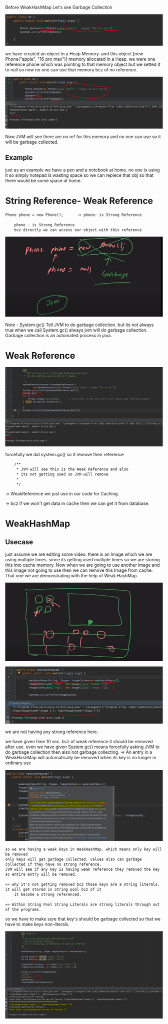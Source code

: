 

Before WeakHashMap Let's see Garbage Collection

   ![img.png](img.png)
   
we have created an object in a Heap Memory. and this object [new Phone("apple", "16 pro max")] memory
allocated in a Heap. we were one reference phone which was pointing to that memory object but we setted it to
null so now no one can use that memory bcz of no reference.

![img_1.png](img_1.png)

Now JVM will see there are no ref for this memory and no one can use so it will be garbage collected.


Example
-------

just as an example we have a pen and a notebook at home. no one is using it so simply notepad is wasting space so we can replece
that obj so that there would be some space at home.


String Reference- Weak Reference
=====================

    Phone phone = new Phone();      -> phone- is Strong Reference

        phone - is Strong Reference
        bcz directly we can access our object with this reference

![img_2.png](img_2.png)

  Note - System.gc()
         Tell JVM to do garbage collection. but its not always true when we call System.gc() always jvm will do garbage collection.
         Garbage collection is an automated process in java.


Weak Reference
==============

![img_3.png](img_3.png)

forcefully we did system.gc() so it remove their reference

        /**
         * JVM will see this is the Weak Reference and also
         * its not getting used so JVM will remove
         *
         */

-> WeakReference we just use in our code for Caching.

-> bcz if we won't get data in cache then we can get it from database.



WeakHashMap 
============


Usecase
--------

   just assume we are editing some video. there is an Image which we are using multiple times.
   since its getting used multiple times so we are storing this into cache memory. 
   Now when we are going to use another image and this image not going to use then we can remove this Image from cache.
   That one we are demonstrating with the help of Weak HashMap.
   
![img_4.png](img_4.png)

![img_5.png](img_5.png)

   we are not having any strong reference here.
   
   we have given time 10 sec. bcz of weak reference it should be removed after use.
   even we have given System.gc() means forcefully asking JVM to do garbage collection then also not garbage collecting.
   => An entry in a WeakHashMap will automatically be removed when its key is no longer in ordinary use

   ![img_6.png](img_6.png)

    so we are having a weak keys in WeakHashMap. which means only key will be removed
    only keys will get garbage collected. values also can garbage collected if they have no strong reference.
    JVM will see if any key is having weak reference they removed the key so entire entry will be removed.

    => why it's not getting removed bcz these keys are a string literals. it will get stored in String pool bcz of it
        it become a strong referenced.

    => Within String Pool String Literals are strong literals through out of the programs.

  so we have to make sure that key's should be garbage collected so that we have to make keys non-literals.
    
  ![img_7.png](img_7.png)

    


       